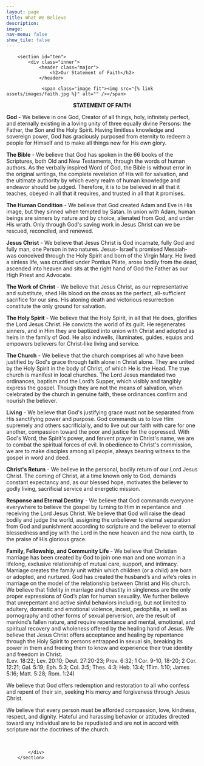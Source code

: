 ```yaml
---
layout: page
title: What We Believe
description: 
image: 
nav-menu: false
show_tile: false
---
```


<div id="main" class="alt">

        <section id="ten">
            <div class="inner">
                <header class="major">
                    <h2>Our Statement of Faith</h2>
                </header>
				
				 <span class="image fit"><img src="{% link assets/images/faith.jpg %}" alt="" /></span>
				 
<p style="text-align: center;"><strong>STATEMENT OF FAITH</strong></p>
<p><strong>God</strong> - We believe in one God, Creator of all things, holy, infinitely perfect, and eternally existing in a loving unity of three equally divine Persons: the Father, the Son and the Holy Spirit. Having limitless knowledge and sovereign power, God has graciously purposed from eternity to redeem a people for Himself and to make all things new for His own glory.</p>
<p><strong>The Bible</strong> - We believe that God has spoken in the 66 books of the Scriptures, both Old and New Testaments, through the words of human authors. As the verbally inspired Word of God, the Bible is without error in the original writings, the complete revelation of His will for salvation, and the ultimate authority by which every realm of human knowledge and endeavor should be judged. Therefore, it is to be believed in all that it teaches, obeyed in all that it requires, and trusted in all that it promises.</p>
<p><strong>The Human Condition</strong> - We believe that God created Adam and Eve in His image, but they sinned when tempted by Satan. In union with Adam, human beings are sinners by nature and by choice, alienated from God, and under His wrath. Only through God's saving work in Jesus Christ can we be rescued, reconciled, and renewed.</p>
<p><strong>Jesus Christ</strong> - We believe that Jesus Christ is God incarnate, fully God and fully man, one Person in two natures. Jesus- Israel's promised Messiah- was conceived through the Holy Spirit and born of the Virgin Mary. He lived a sinless life, was crucified under Pontius Pilate, arose bodily from the dead, ascended into heaven and sits at the right hand of God the Father as our High Priest and Advocate.</p>
<p><strong>The Work of Christ</strong> - We believe that Jesus Christ, as our representative and substitute, shed His blood on the cross as the perfect, all-sufficient sacrifice for our sins. His atoning death and victorious resurrection constitute the only ground for salvation.</p>
<p><strong>The Holy Spirit</strong> - We believe that the Holy Spirit, in all that He does, glorifies the Lord Jesus Christ. He convicts the world of its guilt. He regenerates sinners, and in Him they are baptized into union with Christ and adopted as heirs in the family of God. He also indwells, illuminates, guides, equips and empowers believers for Christ-like living and service.</p>
<p><strong>The Church</strong> - We believe that the church comprises all who have been justified by God's grace through faith alone in Christ alone. They are united by the Holy Spirit in the body of Christ, of which He is the Head. The true church is manifest in local churches. The Lord Jesus mandated two ordinances, baptism and the Lord&rsquo;s Supper, which visibly and tangibly express the gospel. Though they are not the means of salvation, when celebrated by the church in genuine faith, these ordinances confirm and nourish the believer.</p>
<p><strong>Living</strong> - We believe that God's justifying grace must not be separated from His sanctifying power and purpose. God commands us to love Him supremely and others sacrificially, and to live out our faith with care for one another, compassion toward the poor and justice for the oppressed. With God's Word, the Spirit's power, and fervent prayer in Christ's name, we are to combat the spiritual forces of evil. In obedience to Christ's commission, we are to make disciples among all people, always bearing witness to the gospel in word and deed.</p>
<p><strong>Christ's Return</strong> - We believe in the personal, bodily return of our Lord Jesus Christ. The coming of Christ, at a time known only to God, demands constant expectancy and, as our blessed hope, motivates the believer to godly living, sacrificial service and energetic mission.</p>
<p><strong>Response and Eternal Destiny</strong> - We believe that God commands everyone everywhere to believe the gospel by turning to Him in repentance and receiving the Lord Jesus Christ. We believe that God will raise the dead bodily and judge the world, assigning the unbeliever to eternal separation from God and punishment according to scripture and the believer to eternal blessedness and joy with the Lord in the new heaven and the new earth, to the praise of His glorious grace.</p>
<p><strong>Family, Fellowship, and Community Life</strong> - We believe that Christian marriage has been created by God to join one man and one woman in a lifelong, exclusive relationship of mutual care, support, and intimacy. Marriage creates the family unit within which children (or a child) are born or adopted, and nurtured. God has created the husband&rsquo;s and wife&rsquo;s roles in marriage on the model of the relationship between Christ and His church. We believe that fidelity in marriage and chastity in singleness are the only proper expressions of God&rsquo;s plan for human sexuality. We further believe that unrepentant and active sinful behaviors including, but not limited to adultery, domestic and emotional violence, incest, pedophilia, as well as pornography and other forms of sexual perversion, are the result of mankind&rsquo;s fallen nature, and require repentance and mental, emotional, and spiritual recovery and wholeness offered by the healing hand of Jesus. We believe that Jesus Christ offers acceptance and healing by repentance through the Holy Spirit to persons entrapped in sexual sin, breaking its power in them and freeing them to know and experience their true identity and freedom in Christ. <br />(Lev. 18:22; Lev. 20:10; Deut. 27:20-23; Prov. 6:32; 1 Cor. 9-10, 18-20; 2 Cor. 12:21; Gal. 5:19; Eph. 5:3; Col. 3:5; Thes. 4:3; Heb. 13:4; 1Tim. 1:10; James 5:16; Matt. 5:28; Rom. 1:24)</p>
<p>We believe that God offers redemption and restoration to all who confess and repent of their sin, seeking His mercy and forgiveness through Jesus Christ.</p>
<p>We believe that every person must be afforded compassion, love, kindness, respect, and dignity. Hateful and harassing behavior or attitudes directed toward any individual are to be repudiated and are not in accord with scripture nor the doctrines of the church.</p>
<p>&nbsp;</p>

            </div>
        </section>

</div>